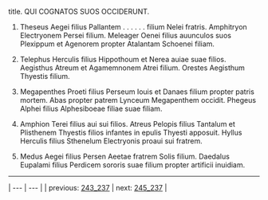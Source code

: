 title. QUI COGNATOS SUOS OCCIDERUNT.



1. Theseus Aegei filius Pallantem . . . . . . filium Nelei fratris. Amphitryon Electryonem Persei filium. Meleager Oenei filius auunculos suos Plexippum et Agenorem propter Atalantam Schoenei filiam.



2. Telephus Herculis filius Hippothoum et Nerea auiae suae filios. Aegisthus Atreum et Agamemnonem Atrei filium. Orestes Aegisthum Thyestis filium.



3. Megapenthes Proeti filius Perseum Iouis et Danaes filium propter patris mortem. Abas propter patrem Lynceum Megapenthem occidit. Phegeus Alphei filius Alphesiboeae filiae suae filiam.



4. Amphion Terei filius aui sui filios. Atreus Pelopis filius Tantalum et Plisthenem Thyestis filios infantes in epulis Thyesti apposuit. Hyllus Herculis filius Sthenelum Electryonis proaui sui fratrem.



5. Medus Aegei filius Persen Aeetae fratrem Solis filium. Daedalus Eupalami filius Perdicem sororis suae filium propter artificii inuidiam.



---

| --- | --- |
| previous: [243_237](../243_237/) | next: [245_237](../245_237/) |
